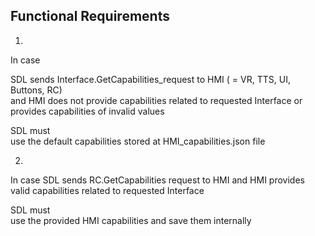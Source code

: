 ## Functional Requirements

1.
In case

SDL sends Interface.GetCapabilities_request to HMI (<Interface> = VR, TTS, UI, Buttons, RC)  
and HMI does not provide capabilities related to requested Interface or provides capabilities of invalid values
 

SDL must  
use the default capabilities stored at HMI_capabilities.json file

2.
In case 
SDL sends RC.GetCapabilities request to HMI
and HMI provides valid capabilities related to requested Interface

SDL must  
use the provided HMI capabilities and save them internally